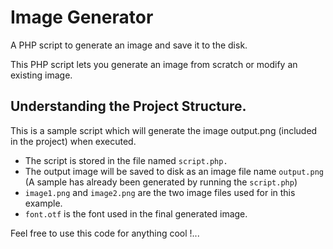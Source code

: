 # Image Generator

A PHP script to generate an image and save it to the disk.

This PHP script lets you generate an image from scratch or modify an existing image.

## Understanding the Project Structure.

This is a sample script which will generate the image output.png (included in the project) when executed.

* The script is stored in the file named `script.php.`
* The output image will be saved to disk as an image file name `output.png` (A sample has already been generated by running the `script.php`)
* `image1.png` and `image2.png` are the two image files used for in this example.
* `font.otf` is the font used in the final generated image.

Feel free to use this code for anything cool !...
